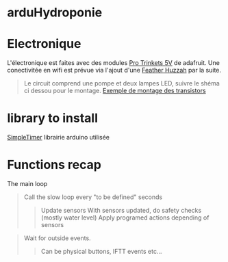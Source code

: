 # arduHydroponie

# Electronique

L'électronique est faites avec des modules [Pro Trinkets 5V](https://learn.adafruit.com/introducing-pro-trinket/overview) de adafruit.
Une conectivitée en wifi est prévue via l'ajout d'une [Feather Huzzah](https://www.adafruit.com/product/2821) par la suite.

 > Le circuit comprend une pompe et deux lampes LED, suivre le shéma ci dessou pour le montage.
 > [Exemple de montage des transistors](https://www.tinkercad.com/things/7Uf0n2DrO2y)


# library to install
[SimpleTimer](https://playground.arduino.cc/Code/SimpleTimer#Download) librairie arduino utilisée


# Functions recap

The main loop 
 >  Call the slow loop every "to be defined" seconds
 > >  Update sensors
 > >  With sensors updated, do safety checks (mostly water level)
 > >  Apply programed actions depending of sensors
 
 >  Wait for outside events.
 > > Can be physical buttons, IFTT events etc...